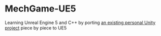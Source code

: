 # MechGame-UE5
Learning Unreal Engine 5 and C++ by porting [an existing personal Unity project](https://github.com/sihtinen/MechGame) piece by piece to UE5

